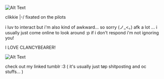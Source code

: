 
![Alt Text]("https://i.imgur.com/SRtspsZ.gif")

clikkie |-/ fixated on the pilots

i luv to interact but i'm also kind of awkward... so sorry (ノ_<。)
afk a lot ... i usually just come online to look around :p if i don't respond i'm not ignoring you!

I LOVE CLANCYBEARER!

![Alt Text]("https://tenor.com/mHdQj2akwpy.gif")

check out my linked tumblr :3 
( it's usually just tøp shitposting and oc stuffs... )
